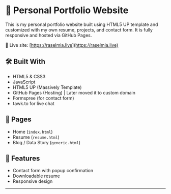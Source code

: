# 💼 Personal Portfolio Website

This is my personal portfolio website built using HTML5 UP template and customized with my own resume, projects, and contact form. It is fully responsive and hosted via GitHub Pages.

🔗 Live site: [https://raselmia.live](https://raselmia.live)

## 🛠️ Built With

- HTML5 & CSS3
- JavaScript
- HTML5 UP (Massively Template)
- GitHub Pages (Hosting) | Later moved it to custom domain
- Formspree (for contact form)
- tawk.to for live chat

## 📂 Pages

- Home (`index.html`)
- Resume (`resume.html`)
- Blog / Data Story (`generic.html`)

## 📧 Features

- Contact form with popup confirmation
- Downloadable resume
- Responsive design

---
